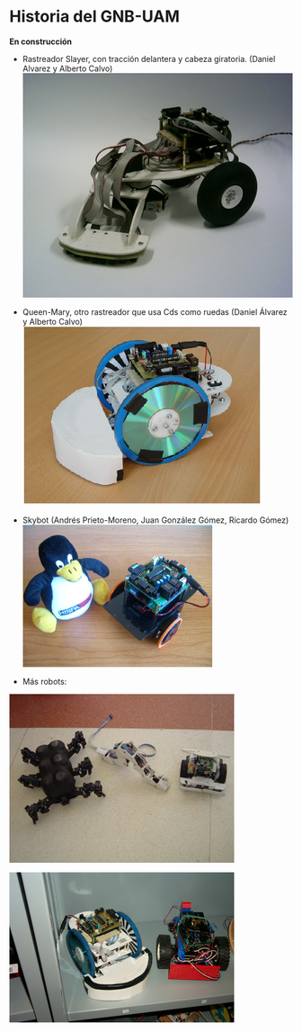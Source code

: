 
# Historia del GNB-UAM

**En construcción**  



* Rastreador Slayer, con tracción delantera y cabeza giratoria. (Daniel Alvarez y Alberto Calvo)  
![](200X_Slayer.jpg)  

* Queen-Mary, otro rastreador que usa Cds como ruedas (Daniel Álvarez y Alberto Calvo)  
![](200X_QueenMary.png)  

* Skybot (Andrés Prieto-Moreno, Juan González Gómez, Ricardo Gómez)  
![](200X_skybot.png)  


* Más robots:  

![](2004_HISPABOT/2004_HISPABOT_iearobotics_files/melanie-cube-papon.png)  

![](2004_HISPABOT/2004_HISPABOT_iearobotics_files/queen-mary.png)  

